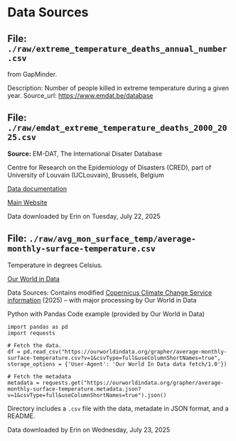 # Data Sources

## File: `./raw/extreme_temperature_deaths_annual_number.csv`
from GapMinder.

Description: Number of people killed in extreme temperature during a given year.
Source_url: https://www.emdat.be/database


## File: `./raw/emdat_extreme_temperature_deaths_2000_2025.csv`
__Source:__ EM-DAT, The International Disater Database

Centre for Research on the Epidemiology of Disasters (CRED), part of University of Louvain (UCLouvain), Brussels, Belgium

[Data documentation](https://doc.emdat.be/docs/data-structure-and-content/glossary/meteorological-hazards/)

[Main Website](https://www.emdat.be/)

Data downloaded by Erin on Tuesday, July 22, 2025


## File: `./raw/avg_mon_surface_temp/average-monthly-surface-temperature.csv`
Temperature in degrees Celsius.

[Our World in Data](https://ourworldindata.org/grapher/average-monthly-surface-temperature?time=2024-10-15)

Data Sources: Contains modified [Copernicus Climate Change Service information](https://cds.climate.copernicus.eu/datasets/reanalysis-era5-single-levels-monthly-means?tab=overview) (2025) – with major processing by Our World in Data

Python with Pandas Code example (provided by Our World in Data)
```
import pandas as pd
import requests

# Fetch the data.
df = pd.read_csv("https://ourworldindata.org/grapher/average-monthly-surface-temperature.csv?v=1&csvType=full&useColumnShortNames=true", storage_options = {'User-Agent': 'Our World In Data data fetch/1.0'})

# Fetch the metadata
metadata = requests.get("https://ourworldindata.org/grapher/average-monthly-surface-temperature.metadata.json?v=1&csvType=full&useColumnShortNames=true").json()
```

Directory includes a `.csv` file with the data, metadate in JSON format, and a README.

Data downloaded by Erin on Wednesday, July 23, 2025
